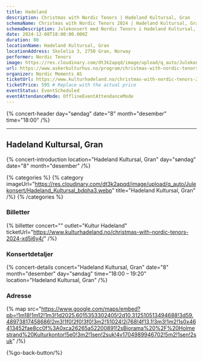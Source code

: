```yaml
---
title: Hadeland
description: Christmas with Nordic Tenors | Hadeland Kultursal, Gran
schemaName: Christmas with Nordic Tenors 2024 | Hadeland Kultursal, Gran
schemaDescription: Julekonsert med Nordic Tenors i Hadeland Kultursal, Gran
date: 2024-12-08T18:00:00.000Z
duration: 80
locationName: Hadeland Kultursal, Gran
locationAddress: Skolelia 3, 2750 Gran, Norway
performer: Nordic Tenors
image: https://res.cloudinary.com/dt3k2apqd/image/upload/q_auto/Julekonsert/Hadeland_OG_qfcw1v.webp
url: https://www.askerkulturhus.no/program/christmas-with-nordic-tenors/
organizer: Nordic Moments AS
ticketUrl: https://www.kulturhadeland.no/christmas-with-nordic-tenors-2024-xd5i6y4/
ticketPrice: 595 # Replace with the actual price
eventStatus: EventScheduled
eventAttendanceMode: OfflineEventAttendanceMode
---
```


{% concert-header day="søndag" date="8" month="desember" time="18:00" /%}

---

## Hadeland Kultursal, Gran

{% concert-introduction location="Hadeland Kultursal, Gran" day="søndag" date="8" month="desember" /%}

{% categories %}
{% category imageUrl="https://res.cloudinary.com/dt3k2apqd/image/upload/q_auto/Julekonsert/Hadeland_Kultursal_bdpha3.webp" title="Hadeland Kultursal, Gran" /%}
{% /categories %}

### Billetter

{% billetter concert="" outlet="Kultur Hadeland" ticketUrl="https://www.kulturhadeland.no/christmas-with-nordic-tenors-2024-xd5i6y4/" /%}

### Konsertdetaljer

{% concert-details concert="Hadeland Kultursal, Gran" date="8" month="desember" day="søndag" time="18:00 – 19:20" location="Hadeland Kultursal, Gran" /%}

### Adresse

{% map src="https://www.google.com/maps/embed?pb=!1m18!1m12!1m3!1d2025.6015353302405!2d10.312510513494688!3d59.48973817458686!2m3!1f0!2f0!3f0!3m2!1i1024!2i768!4f13.1!3m3!1m2!1s0x46413452fae8cc0f%3A0xca26265a52200891!2sBiorama%20%2F%20Holmestrand%20Kulturkontor!5e0!3m2!1sen!2suk!4v1704989946702!5m2!1sen!2suk" /%}

{%go-back-button/%}
